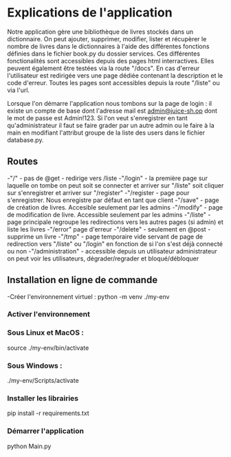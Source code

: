 # Explications de l'application

Notre application gère une bibliothèque de livres stockés dans un dictionnaire. On peut ajouter, supprimer, modifier, lister et récupèrer le nombre de livres dans le dictionnaires à l'aide des différentes fonctions définies dans le fichier book.py du dossier services. Ces différentes fonctionalités sont accessibles depuis des pages html interractives. Elles peuvent également être testées via la route "/docs". En cas d'erreur l'utilisateur est redirigée vers une page dédiée contenant la description et le code d'erreur. Toutes les pages sont accessibles depuis la route "/liste" ou via l'url.

Lorsque l'on démarre l'application nous tombons sur la page de login : il existe un compte de base dont l'adresse mail est admin@juice-sh.op dont le mot de passe est Admin!123.
Si l'on veut s'enregistrer en tant qu'administrateur il faut se faire grader par un autre admin ou le faire à la main en modifiant l'attribut groupe de la liste des users dans le fichier database.py.

## Routes

-"/" - pas de @get - redirige vers /liste
-"/login" - la première page sur laquelle on tombe on peut soit se connecter et arriver sur "/liste" soit cliquer sur s'enregistrer et arriver sur "/register"
-"/register - page pour s'enregistrer. Nous enregistre par défaut en tant que client
-"/save" - page de création de livres. Accesible seulement par les admins
-"/modify" - page de modification de livre. Accessible seulement par les admins
-"/liste" - page principale regroupe les redirections vers les autres pages (si admin) et liste les livres
-"/error" page d'erreur
-"/delete" - seulement en @post - supprime un livre
-"/tmp" - page temporaire vide servant de page de redirection vers "/liste" ou "/login" en fonction de si l'on s'est déjà connecté ou non
-"/administration" - accessible depuis un utilisateur administrateur on peut voir les utilisateurs, dégrader/regrader et bloqué/débloquer

## Installation en ligne de commande

-Créer l'environnement virtuel : python -m venv ./my-env

### Activer l'environnement

### Sous Linux et MacOS :

source ./my-env/bin/activate

### Sous Windows :

./my-env/Scripts/activate

### Installer les librairies

pip install -r requirements.txt

### Démarrer l'application

python Main.py

